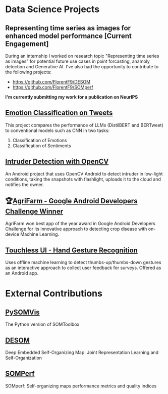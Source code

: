 # Data Science Projects

## Representing time series as images for enhanced model performance [Current Engagement]
During an internship I worked on research topic "Representing time series as images" for potential future use cases in point forcasting, anamoly detection and Generative AI.
I've also had the opportunity to contribute to the following projects:
- https://github.com/FlorentF9/DESOM
- https://github.com/FlorentF9/SOMperf

**I'm currently submitting my work for a publication on NeurIPS**

## [Emotion Classification on Tweets](https://github.com/mirwisek/emotion-classification-twitter)
This project compares the performance of LLMs (DistilBERT and BERTweet) to conventional models such as CNN in two tasks:
1. Classification of Emotions
2. Classification of Sentiments

## [Intruder Detection with OpenCV](https://github.com/mirwisek/intruder-detector)
An Android project that uses OpenCV Android to detect intruder in low-light conditions, taking the snapshots with flashlight, uploads it to the cloud and notifies the owner.

## 🏆[AgriFarm - Google Android Developers Challenge Winner](https://github.com/mirwisek/AgriFarm) 
AgriFarm won best app of the year award in Google Android Developers Challenge for its innovative approach to detecting crop disease with on-device Machine Learning.

## [Touchless UI - Hand Gesture Recognition](https://github.com/mirwisek/avius) 
Uses offline machine learning to detect thumbs-up/thumbs-down gestures as an interactive approach to collect user feedback for surveys. Offered as an Android app.

# External Contributions

## [PySOMVis](https://github.com/smnishko/PySOMVis)
The Python version of SOMToolbox
## [DESOM](https://github.com/FlorentF9/DESOM)
Deep Embedded Self-Organizing Map: Joint Representation Learning and Self-Organization
## [SOMPerf](https://github.com/FlorentF9/SOMperf)
SOMperf: Self-organizing maps performance metrics and quality indices

